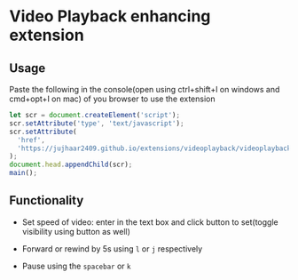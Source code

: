 # Video Playback enhancing extension

## Usage

Paste the following in the console(open using ctrl+shift+I on windows and cmd+opt+I on mac) of you browser to use the extension

```js
let scr = document.createElement('script');
scr.setAttribute('type', 'text/javascript');
scr.setAttribute(
  'href',
  'https://jujhaar2409.github.io/extensions/videoplayback/videoplayback.js',
);
document.head.appendChild(scr);
main();
```

## Functionality

- Set speed of video: enter in the text box and click button to set(toggle
  visibility using button as well)

- Forward or rewind by 5s using `l` or `j` respectively

- Pause using the `spacebar` or `k`
